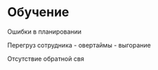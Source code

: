 # Обучение

Ошибки в планировании

Перегруз сотрудника - овертаймы - выгорание

Отсутствие обратной свя